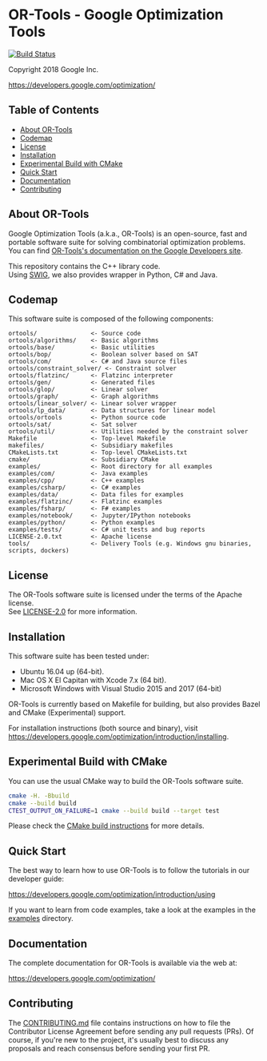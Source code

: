 # OR-Tools - Google Optimization Tools

[![Build Status](https://travis-ci.org/google/or-tools.svg?branch=master)](https://travis-ci.org/google/or-tools)

Copyright 2018 Google Inc.

https://developers.google.com/optimization/

## Table of Contents

- [About OR-Tools](#about-or-tools)
- [Codemap](#codemap)
- [License](#license)
- [Installation](#installation)
- [Experimental Build with CMake](#experimental-build-with-cmake)
- [Quick Start](#quick-start)
- [Documentation](#documentation)
- [Contributing](#contributing)

## About OR-Tools

Google Optimization Tools (a.k.a., OR-Tools) is an open-source, fast and
portable software suite for solving combinatorial optimization problems.  
You can find [OR-Tools's documentation on the Google Developers site](https://developers.google.com/optimization/).

This repository contains the C++ library code.  
Using [SWIG](http://www.swig.org), we also provides wrapper in Python, C# and Java.

## Codemap

This software suite is composed of the following components:

	ortools/               <- Source code
	ortools/algorithms/    <- Basic algorithms
	ortools/base/          <- Basic utilities
	ortools/bop/           <- Boolean solver based on SAT
	ortools/com/           <- C# and Java source files
	ortools/constraint_solver/ <- Constraint solver
	ortools/flatzinc/      <- Flatzinc interpreter
	ortools/gen/           <- Generated files
	ortools/glop/          <- Linear solver
	ortools/graph/         <- Graph algorithms
	ortools/linear_solver/ <- Linear solver wrapper
	ortools/lp_data/       <- Data structures for linear model
	ortools/ortools        <- Python source code
	ortools/sat/           <- Sat solver
	ortools/util/          <- Utilities needed by the constraint solver
	Makefile               <- Top-level Makefile
	makefiles/             <- Subsidiary makefiles
	CMakeLists.txt         <- Top-level CMakeLists.txt
	cmake/                 <- Subsidiary CMake
	examples/              <- Root directory for all examples
	examples/com/          <- Java examples
	examples/cpp/          <- C++ examples
	examples/csharp/       <- C# examples
	examples/data/         <- Data files for examples
	examples/flatzinc/     <- Flatzinc examples
	examples/fsharp/       <- F# examples
	examples/notebook/     <- Jupyter/IPython notebooks
	examples/python/       <- Python examples
	examples/tests/        <- C# unit tests and bug reports
	LICENSE-2.0.txt        <- Apache license
	tools/                 <- Delivery Tools (e.g. Windows gnu binaries, scripts, dockers)

## License

The OR-Tools software suite is licensed under the terms of the Apache
license.  
See [LICENSE-2.0](LICENSE-2.0.txt) for more information.

## Installation

This software suite has been tested under:
- Ubuntu 16.04 up (64-bit).
- Mac OS X El Capitan with Xcode 7.x (64 bit).
- Microsoft Windows with Visual Studio 2015 and 2017 (64-bit)

OR-Tools is currently based on Makefile for building, but also provides Bazel and
CMake (Experimental) support.

For installation instructions (both source and binary), visit
https://developers.google.com/optimization/introduction/installing.

## Experimental Build with CMake

You can use the usual CMake way to build the OR-Tools software suite.
```sh
cmake -H. -Bbuild
cmake --build build
CTEST_OUTPUT_ON_FAILURE=1 cmake --build build --target test
```

Please check the [CMake build instructions](CMake.md) for more details.

## Quick Start

The best way to learn how to use OR-Tools is to follow the tutorials in our
developer guide:

https://developers.google.com/optimization/introduction/using

If you want to learn from code examples, take a look at the examples in the
[examples](examples) directory.

## Documentation

The complete documentation for OR-Tools is available via the
web at:

https://developers.google.com/optimization/

## Contributing

The [CONTRIBUTING.md](CONTRIBUTING.md) file contains instructions on how to
file the Contributor License Agreement before sending any pull requests (PRs).
Of course, if you're new to the project, it's usually best to discuss any
proposals and reach consensus before sending your first PR.
